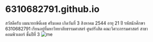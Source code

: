 # 6310682791.github.io

สวัสดีครับ ผมนายกษิดิ์เดช ศรีมงคล เกิดวันที่ 3 สิงหาคม 2544 อายุ 21 ปี
รหัสนักศึกษา 6310682791
เรียนอยู่ที่มหาวิทยาลัยธรรมศาสตร์ ศูนย์รังสิต คณะวิศวะกรรมศาสตร์ สาขาคอมพิวเตอร์ ชั้นปีที่ 3
![me](https://cdn.discordapp.com/attachments/906156229250924625/1013082004356595722/6A139679-E084-41AD-9541-D21C3044C05A.jpg)
